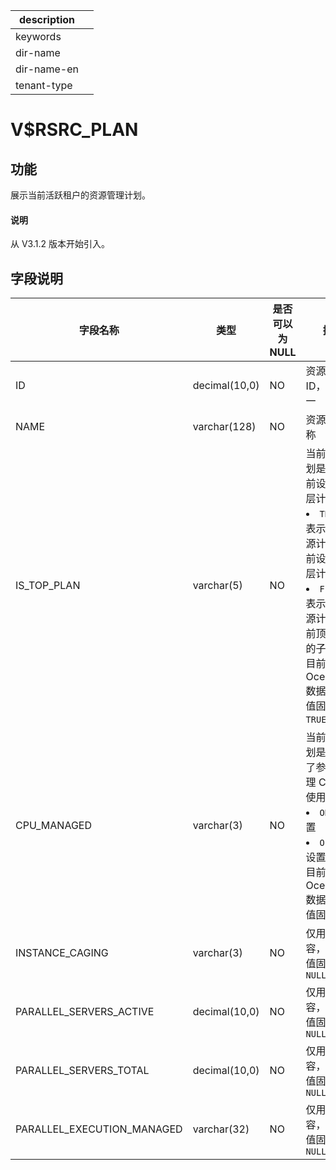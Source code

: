 |description||
|---|---|
|keywords||
|dir-name||
|dir-name-en||
|tenant-type||

# V$RSRC_PLAN

## 功能

展示当前活跃租户的资源管理计划。

<main id="notice" type='explain'>
  <h4>说明</h4>
  <p>从 V3.1.2 版本开始引入。</p>
</main>

## 字段说明

|            字段名称            |      类型       | 是否可以为 NULL |                       描述                       |
|----------------------------|---------------|------------|--------------------------------------------------------------------------------|
| ID                         | decimal(10,0)        | NO         | 资源计划 ID，全局唯一                                  |
| NAME                       | varchar(128) | NO         | 资源计划名称                                        |
| IS_TOP_PLAN                | varchar(5)   | NO         | 当前资源计划是否为当前设定的顶层计划：  </li><li> `TRUE`：表示当前资源计划是当前设定的顶层计划    </li><li> `FLASE`：表示当前资源计划是当前顶层计划的子计划  <br>  目前，OceanBase 数据库中该值固定为 `TRUE` |
| CPU_MANAGED                | varchar(3)   | NO         | 当前资源计划是否设置了参数来管理 CPU 的使用率：  </li><li> `ON`：已设置    </li><li> `OFF`：未设置  <br>  目前，OceanBase 数据库中该值固定为 `ON`                               |
| INSTANCE_CAGING            | varchar(3)   | NO         | 仅用于兼容，目前该值固定为 `NULL`                          |
| PARALLEL_SERVERS_ACTIVE    | decimal(10,0)        | NO         | 仅用于兼容，目前该值固定为 `NULL`                          |
| PARALLEL_SERVERS_TOTAL     | decimal(10,0)        | NO         | 仅用于兼容，目前该值固定为 `NULL`                          |
| PARALLEL_EXECUTION_MANAGED | varchar(32)  | NO         | 仅用于兼容，目前该值固定为 `NULL`                          |
